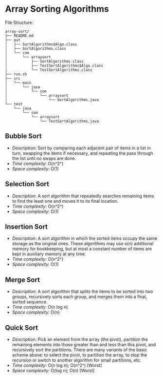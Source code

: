 # Array Sorting Algorithms

File Structure:
```
array-sort/
├── README.md
├── out
│   ├── SortAlgorithms$Algo.class
│   ├── SortAlgorithms.class
│   └── com
│       └── arraysort
│           ├── SortAlgorithms.class
│           ├── TestSortAlgorithms$Algo.class
│           └── TestSortAlgorithms.class
├── run.sh
├── src
│   └── main
│       └── java
│           └── com
│               └── arraysort
│                   └── SortAlgorithms.java
└── test
    └── java
        └── com
            └── arraysort
                └── TestSortAlgorithms.java
```

## Bubble Sort

* *Description*: Sort by comparing each adjacent pair of items in a list in turn, swapping the items if necessary, and repeating the pass through the list until no swaps are done. 
* *Time complexity*: O(n^2^)
* *Space complexity*: O(1)

## Selection Sort

* *Description*: A sort algorithm that repeatedly searches remaining items to find the least one and moves it to its final location.
* *Time complexity*: O(n^2^)
* *Space complexity*: O(1)

## Insertion Sort

* *Description*: A sort algorithm in which the sorted items occupy the same storage as the original ones. These algorithms may use o(n) additional memory for bookkeeping, but at most a constant number of items are kept in auxiliary memory at any time. 
* *Time complexity*: O(n^2^)
* *Space complexity*: O(1)

## Merge Sort

* *Description*: A sort algorithm that splits the items to be sorted into two groups, recursively sorts each group, and merges them into a final, sorted sequence. 
* *Time complexity*: O(n log n)
* *Space complexity*: O(n)

## Quick Sort 

* *Description*: Pick an element from the array (the pivot), partition the remaining elements into those greater than and less than this pivot, and recursively sort the partitions. There are many variants of the basic scheme above: to select the pivot, to partition the array, to stop the recursion or switch to another algorithm for small partitions, etc. 
* *Time complexity*:  O(n log n); O(n^2^) [Worst]
* *Space complexity*: O(log n); O(n) [Worst]

